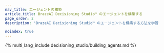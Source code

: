```yaml
---
nav_title: エージェントの構築
article_title: BrazeAI Decisioning Studio™ のエージェントを構築する
page_order: 2
description: "BrazeAI Decisioning Studio™ のエージェントを構築する方法を学習することで、パーソナライズされた実験を自動化し、手動で AB テストを行うことなく、コンバージョン、リテンション、収益などの成果を最適化することができます。"

noindex: true
---
```


{% multi_lang_include decisioning_studio/building_agents.md %}
